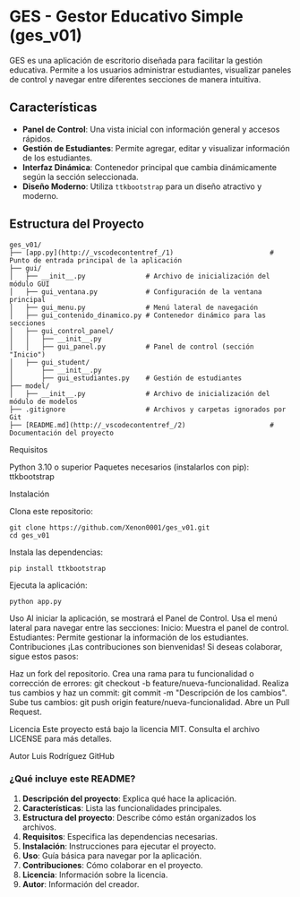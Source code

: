 # GES - Gestor Educativo Simple (ges_v01)

GES es una aplicación de escritorio diseñada para facilitar la gestión educativa. Permite a los usuarios administrar estudiantes, visualizar paneles de control y navegar entre diferentes secciones de manera intuitiva.

## Características

- **Panel de Control**: Una vista inicial con información general y accesos rápidos.
- **Gestión de Estudiantes**: Permite agregar, editar y visualizar información de los estudiantes.
- **Interfaz Dinámica**: Contenedor principal que cambia dinámicamente según la sección seleccionada.
- **Diseño Moderno**: Utiliza `ttkbootstrap` para un diseño atractivo y moderno.

## Estructura del Proyecto

```plaintext
ges_v01/
├── [app.py](http://_vscodecontentref_/1)                        # Punto de entrada principal de la aplicación
├── gui/
│   ├── __init__.py               # Archivo de inicialización del módulo GUI
│   ├── gui_ventana.py            # Configuración de la ventana principal
│   ├── gui_menu.py               # Menú lateral de navegación
│   ├── gui_contenido_dinamico.py # Contenedor dinámico para las secciones
│   ├── gui_control_panel/
│   │   ├── __init__.py
│   │   ├── gui_panel.py          # Panel de control (sección "Inicio")
│   ├── gui_student/
│       ├── __init__.py
│       ├── gui_estudiantes.py    # Gestión de estudiantes
├── model/
│   ├── __init__.py               # Archivo de inicialización del módulo de modelos
├── .gitignore                    # Archivos y carpetas ignorados por Git
├── [README.md](http://_vscodecontentref_/2)                     # Documentación del proyecto
```
Requisitos

Python 3.10 o superior
Paquetes necesarios (instalarlos con pip):
ttkbootstrap

Instalación

Clona este repositorio:

```
git clone https://github.com/Xenon0001/ges_v01.git
cd ges_v01
```
Instala las dependencias:

```
pip install ttkbootstrap
```
Ejecuta la aplicación:

```
python app.py
```
Uso
Al iniciar la aplicación, se mostrará el Panel de Control.
Usa el menú lateral para navegar entre las secciones:
Inicio: Muestra el panel de control.
Estudiantes: Permite gestionar la información de los estudiantes.
Contribuciones
¡Las contribuciones son bienvenidas! Si deseas colaborar, sigue estos pasos:

Haz un fork del repositorio.
Crea una rama para tu funcionalidad o corrección de errores: git checkout -b feature/nueva-funcionalidad.
Realiza tus cambios y haz un commit: git commit -m "Descripción de los cambios".
Sube tus cambios: git push origin feature/nueva-funcionalidad.
Abre un Pull Request.

Licencia
Este proyecto está bajo la licencia MIT. Consulta el archivo LICENSE para más detalles.

Autor
Luis Rodríguez
GitHub

### ¿Qué incluye este README?
1. **Descripción del proyecto**: Explica qué hace la aplicación.
2. **Características**: Lista las funcionalidades principales.
3. **Estructura del proyecto**: Describe cómo están organizados los archivos.
4. **Requisitos**: Especifica las dependencias necesarias.
5. **Instalación**: Instrucciones para ejecutar el proyecto.
6. **Uso**: Guía básica para navegar por la aplicación.
7. **Contribuciones**: Cómo colaborar en el proyecto.
8. **Licencia**: Información sobre la licencia.
9. **Autor**: Información del creador.